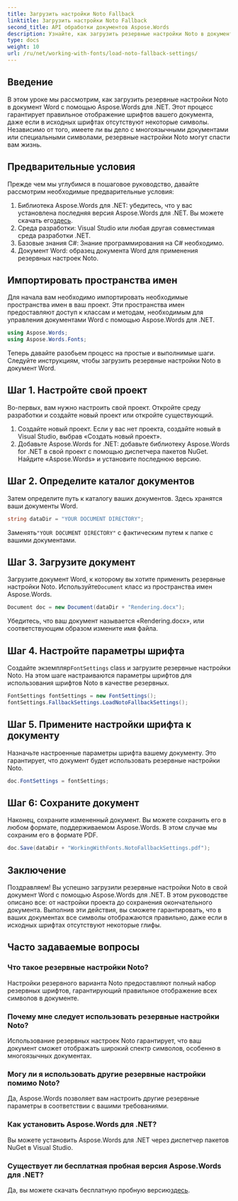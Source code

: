 ```yaml
---
title: Загрузить настройки Noto Fallback
linktitle: Загрузить настройки Noto Fallback
second_title: API обработки документов Aspose.Words
description: Узнайте, как загрузить резервные настройки Noto в документ Word с помощью Aspose.Words для .NET. Следуйте нашему пошаговому руководству, чтобы обеспечить правильное отображение всех символов.
type: docs
weight: 10
url: /ru/net/working-with-fonts/load-noto-fallback-settings/
---
```

## Введение

В этом уроке мы рассмотрим, как загрузить резервные настройки Noto в документ Word с помощью Aspose.Words для .NET. Этот процесс гарантирует правильное отображение шрифтов вашего документа, даже если в исходных шрифтах отсутствуют некоторые символы. Независимо от того, имеете ли вы дело с многоязычными документами или специальными символами, резервные настройки Noto могут спасти вам жизнь.

## Предварительные условия

Прежде чем мы углубимся в пошаговое руководство, давайте рассмотрим необходимые предварительные условия:

1.  Библиотека Aspose.Words для .NET: убедитесь, что у вас установлена последняя версия Aspose.Words для .NET. Вы можете скачать его[здесь](https://releases.aspose.com/words/net/).
2. Среда разработки: Visual Studio или любая другая совместимая среда разработки .NET.
3. Базовые знания C#: Знание программирования на C# необходимо.
4. Документ Word: образец документа Word для применения резервных настроек Noto.

## Импортировать пространства имен

Для начала вам необходимо импортировать необходимые пространства имен в ваш проект. Эти пространства имен предоставляют доступ к классам и методам, необходимым для управления документами Word с помощью Aspose.Words для .NET.

```csharp
using Aspose.Words;
using Aspose.Words.Fonts;
```

Теперь давайте разобьем процесс на простые и выполнимые шаги. Следуйте инструкциям, чтобы загрузить резервные настройки Noto в документ Word.

## Шаг 1. Настройте свой проект

Во-первых, вам нужно настроить свой проект. Откройте среду разработки и создайте новый проект или откройте существующий.

1. Создайте новый проект. Если у вас нет проекта, создайте новый в Visual Studio, выбрав «Создать новый проект».
2. Добавьте Aspose.Words for .NET: добавьте библиотеку Aspose.Words for .NET в свой проект с помощью диспетчера пакетов NuGet. Найдите «Aspose.Words» и установите последнюю версию.

## Шаг 2. Определите каталог документов

Затем определите путь к каталогу ваших документов. Здесь хранятся ваши документы Word.

```csharp
string dataDir = "YOUR DOCUMENT DIRECTORY";
```

 Заменять`"YOUR DOCUMENT DIRECTORY"` с фактическим путем к папке с вашими документами.

## Шаг 3. Загрузите документ

Загрузите документ Word, к которому вы хотите применить резервные настройки Noto. Используйте`Document` класс из пространства имен Aspose.Words.

```csharp
Document doc = new Document(dataDir + "Rendering.docx");
```

Убедитесь, что ваш документ называется «Rendering.docx», или соответствующим образом измените имя файла.

## Шаг 4. Настройте параметры шрифта

 Создайте экземпляр`FontSettings` class и загрузите резервные настройки Noto. На этом шаге настраиваются параметры шрифтов для использования шрифтов Noto в качестве резервных.

```csharp
FontSettings fontSettings = new FontSettings();
fontSettings.FallbackSettings.LoadNotoFallbackSettings();
```

## Шаг 5. Примените настройки шрифта к документу

Назначьте настроенные параметры шрифта вашему документу. Это гарантирует, что документ будет использовать резервные настройки Noto.

```csharp
doc.FontSettings = fontSettings;
```

## Шаг 6: Сохраните документ

Наконец, сохраните измененный документ. Вы можете сохранить его в любом формате, поддерживаемом Aspose.Words. В этом случае мы сохраним его в формате PDF.

```csharp
doc.Save(dataDir + "WorkingWithFonts.NotoFallbackSettings.pdf");
```

## Заключение

Поздравляем! Вы успешно загрузили резервные настройки Noto в свой документ Word с помощью Aspose.Words для .NET. В этом руководстве описано все: от настройки проекта до сохранения окончательного документа. Выполнив эти действия, вы сможете гарантировать, что в ваших документах все символы отображаются правильно, даже если в исходных шрифтах отсутствуют некоторые глифы.

## Часто задаваемые вопросы

### Что такое резервные настройки Noto?
Настройки резервного варианта Noto предоставляют полный набор резервных шрифтов, гарантирующий правильное отображение всех символов в документе.

### Почему мне следует использовать резервные настройки Noto?
Использование резервных настроек Noto гарантирует, что ваш документ сможет отображать широкий спектр символов, особенно в многоязычных документах.

### Могу ли я использовать другие резервные настройки помимо Noto?
Да, Aspose.Words позволяет вам настроить другие резервные параметры в соответствии с вашими требованиями.

### Как установить Aspose.Words для .NET?
Вы можете установить Aspose.Words для .NET через диспетчер пакетов NuGet в Visual Studio.

### Существует ли бесплатная пробная версия Aspose.Words для .NET?
 Да, вы можете скачать бесплатную пробную версию[здесь](https://releases.aspose.com/).